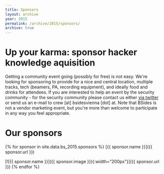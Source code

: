```yaml
---
title: Sponsors
layout: archive
year: 2015
permalink: /archive/2015/sponsors/
archive: true
---
```

# Up your karma: sponsor hacker knowledge aquisition
Getting a community event going (possibly for free) is not easy. We're looking for sponsoring to provide
for a nice and central location, multiple tracks, tech (beamers, PA, recording equipment), and ideally
food and drinks for attendees. If you are interested to help an event by the security community - for the
security community please contact us either [via twitter](https://twitter.com/BSidesVienna) or send us an
e-mail to crew [at] bsidesvienna [dot] at. Note that BSides is not a vendor marketing event, but you're more
than welcome to participate in any way you feel appropriate.

# Our sponsors

{% for sponsor in site.data.bs_2015.sponsors %}
[{{ sponsor.name }}]({{ sponsor.url }})

[![{{ sponsor.name }}]({{ sponsor.image }}){:width="200px"}]({{ sponsor.url }})
{% endfor %}
